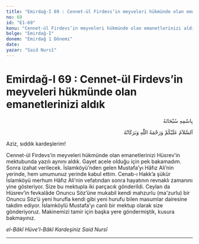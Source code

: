 ```yaml
---
title: "Emirdağ-I 69 : Cennet-ül Firdevs’in meyveleri hükmünde olan emanetlerinizi aldık"
no: 69
id: "E1-69"
konu: "Cennet-ül Firdevs’in meyveleri hükmünde olan emanetlerinizi aldık"
bolge: "Emirdağ-I"
donem: "Emirdağ 1 Dönemi"
date: 
yazar: "Said Nursî"
---
```


# Emirdağ-I 69 : Cennet-ül Firdevs’in meyveleri hükmünde olan emanetlerinizi aldık

<p class="arabic" dir="rtl" title="Meal: “Her türlü noksan sıfatlardan yüce olan Allah’ın adıyla.”">بِاسْمِهِ سُبْحَانَهُ</p>

<p class="arabic" dir="rtl" title="Meal: “Allah’ın selâmı, rahmeti ve bereketleri, üzerinize olsun.”">اَلسَّلاَمُ عَلَيْكُمْ وَرَحْمَةُ اللّٰهِ وَبَرَكَاتُهُ</p>

Aziz, sıddık kardeşlerim!

Cennet-ül Firdevs’in meyveleri hükmünde olan emanetlerinizi Hüsrev’in mektubunda yazılı aynını aldık. Gayet acele olduğu için pek bakamadım. Sonra izahat verilecek. İslamköyü’nden gelen Mustafa’yı Hâfız Ali’nin yerinde, hem umumunuz yerinde kabul ettim. Cenab-ı Hakk’a şükür İslamköyü merhum Hâfız Ali’nin vefatından sonra hayatının revnaklı zamanını yine gösteriyor. Size bu mektupla iki parçacık gönderildi. Ceylan da Hüsrev’in fevkalâde Onuncu Söz’üne mukabil kendi mahzurlu (ma'zurlu) bir Onuncu Söz’ü yeni hurufla kendi gibi yeni hurufu bilen masumlar dairesine takdim ediyor. İslamköylü Mustafa’yı canlı bir mektup olarak size gönderiyoruz. Makinemizi tamir için başka yere göndermiştik, kusura bakmayınız.

*el-Bâkî Hüve’l-Bâkî*
*Kardeşiniz*
*Said Nursî*

***
